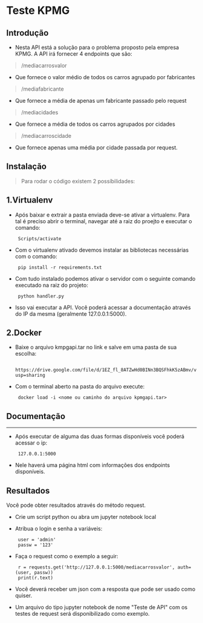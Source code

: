 # Teste KPMG

## Introdução

- Nesta API está a solução para o problema proposto pela empresa KPMG. 
A API irá fornecer 4 endpoints que são:

>/mediacarrosvalor

- Que fornece o valor médio de todos os carros agrupado por fabricantes

>/mediafabricante

- Que fornece a média de apenas um fabricante passado pelo request

>/mediacidades

- Que fornece a média de todos os carros agrupados por cidades

>/mediacarroscidade

- Que fornece apenas uma média por cidade passada por request.


## Instalação

> Para rodar o código existem 2 possíbilidades:


1.Virtualenv
-----------------------------------------

- Após baixar e extrair a pasta enviada deve-se ativar a virtualenv. Para tal é preciso abrir o terminal, navegar até a raiz do proejto e executar o comando:

       Scripts/activate
              
- Com o virtualenv ativado devemos instalar as bibliotecas necessárias com o comando:

       pip install -r requirements.txt 
       
- Com tudo instalado podemos ativar o servidor com o seguinte comando executado na raiz do projeto:

       python handler.py
       
- Isso vai executar a API. Você poderá acessar a documentação através do IP da mesma (geralmente 127.0.0.1:5000).


2.Docker
----------------------------------------------

- Baixe o arquivo kmpgapi.tar no link e salve em uma pasta de sua escolha:
       
       https://drive.google.com/file/d/1EZ_fl_8ATZwHd0BINn3BQSFhkK5zABmv/view?usp=sharing

- Com o terminal aberto na pasta do arquivo execute:

       docker load -i <nome ou caminho do arquivo kpmgapi.tar>

## Documentação
-----------------------------------------------------
- Após executar de alguma das duas formas disponíveis você poderá acessar o ip:

       127.0.0.1:5000
       
- Nele haverá uma página html com informações dos endpoints disponíveis.

## Resultados

Você pode obter resultados através do método request.

- Crie um script python ou abra um jupyter notebook local
- Atribua o login e senha a variáveis:

       user = 'admin'
       passw = '123'
       
- Faça o request como o exemplo a seguir:

       r = requests.get('http://127.0.0.1:5000/mediacarrosvalor', auth=(user, passw))
       print(r.text)
       
- Você deverá receber um json com a resposta que pode ser usado como quiser.
       
- Um arquivo do tipo jupyter notebook de nome "Teste de API" com os testes de request será disponibilizado como exemplo.
       
